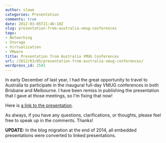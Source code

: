 ```yaml
---
author: slowe
categories: Presentation
comments: true
date: 2012-03-05T21:46:10Z
slug: presentation-from-australia-vmug-conferences
tags:
- Networking
- Storage
- Virtualization
- VMware
title: Presentation from Australia VMUG Conferences
url: /2012/03/05/presentation-from-australia-vmug-conferences/
wordpress_id: 2541
---
```


In early December of last year, I had the great opportunity to travel to Australia to participate in the inaugural full-day VMUG conferences in both Brisbane and Melbourne. I have been remiss in publishing the presentation that I gave at those meetings, so I'm fixing that now!

Here is [a link to the presentation][1].

As always, if you have any questions, clarifications, or thoughts, please feel free to speak up in the comments. Thanks!

**UPDATE:** In the blog migration at the end of 2014, all embedded presentations were converted to linked presentations.

[1]: http://www.slideshare.net/lowescott/srm-versus-stretched-clusters-choosing-the-right-solution